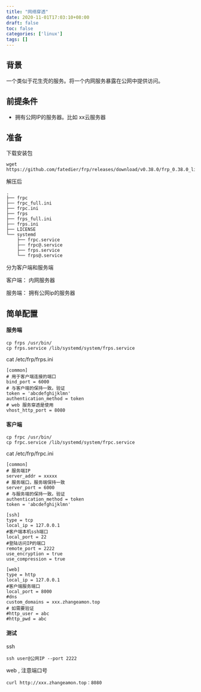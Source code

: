 ```yaml
---
title: "网络穿透"
date: 2020-11-01T17:03:10+08:00
draft: false
toc: false
categories: ['linux']
tags: []
---
```


## 背景

一个类似于花生壳的服务。将一个内网服务暴露在公网中提供访问。

## 前提条件

-  拥有公网IP的服务器。比如 xx云服务器

## 准备 

下载安装包 
```
wget https://github.com/fatedier/frp/releases/download/v0.38.0/frp_0.38.0_linux_amd64.tar.gz
```

解压后

```
.
├── frpc
├── frpc_full.ini
├── frpc.ini
├── frps
├── frps_full.ini
├── frps.ini
├── LICENSE
└── systemd
    ├── frpc.service
    ├── frpc@.service
    ├── frps.service
    └── frps@.service
```

分为客户端和服务端

客户端： 内网服务器

服务端： 拥有公网ip的服务器

## 简单配置

#### 服务端

```
cp frps /usr/bin/
cp frps.service /lib/systemd/system/frps.service
```

cat /etc/frp/frps.ini
```
[common]
# 用于客户端连接的端口
bind_port = 6000 
# 与客户端的保持一致。验证
token = 'abcdefghijklmn'
authentication_method = token
# web 服务穿透是使用
vhost_http_port = 8080
```

#### 客户端

```
cp frpc /usr/bin/
cp frpc.service /lib/systemd/system/frpc.service
```

cat /etc/frp/frpc.ini
```
[common]
# 服务端IP
server_addr = xxxxx 
# 服务端口，服务端保持一致
server_port = 6000
# 与服务端的保持一致。验证
authentication_method = token
token = 'abcdefghijklmn'

[ssh]
type = tcp
local_ip = 127.0.0.1
#客户端本机ssh端口
local_port = 22
#登陆访问IP的端口
remote_port = 2222
use_encryption = true
use_compression = true

[web]
type = http
local_ip = 127.0.0.1
#客户端服务端口
local_port = 8000
#dns
custom_domains = xxx.zhangeamon.top
# 如需要验证
#http_user = abc
#http_pwd = abc
```

#### 测试

ssh
```
ssh user@公网IP --port 2222
```

web , 注意端口号
```
curl http://xxx.zhangeamon.top：8080
```
